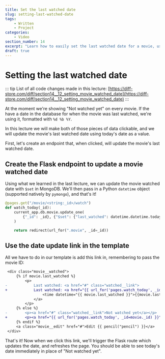 ```yaml
---
title: Set the last watched date
slug: setting-last-watched-date
tags:
    - Written
    - Project
categories:
    - Video
section_number: 14
excerpt: "Learn how to easily set the last watched date for a movie, using today's date as a value."
draft: true
---
```



# Setting the last watched date

::: tip
List of all code changes made in this lecture: [https://diff-store.com/diff/section14__12_setting_movie_watched_date](https://diff-store.com/diff/section14__12_setting_movie_watched_date)
:::

At the moment we're showing "Not watched yet" on every movie. If the have a date in the database for when the movie was last watched, we're using it, formatted with `%d %b %Y`.

In this lecture we will make both of those pieces of data clickable, and we will update the movie's last watched date using today's date as a value.

First, let's create an endpoint that, when clicked, will update the movie's last watched date.

## Create the Flask endpoint to update a movie watched date

Using what we learned in the last lecture, we can update the movie watched date with `$set` in MongoDB. We'll then pass in a Python `datetime` object (supported natively by `pymongo`), and that's it!

```py
@pages.get("/movie/<string:_id>/watch")
def watch_today(_id):
    current_app.db.movie.update_one(
        {"_id": _id}, {"$set": {"last_watched": datetime.datetime.today()}}
    )

    return redirect(url_for(".movie", _id=_id))
```

## Use the date update link in the template

All we have to do in our template is add this link in, remembering to pass the movie ID:

```diff
 <div class="movie__watched">
     {% if movie.last_watched %}
         <p>
-            Last watched: <a href="#" class="watched__link">
+            Last watched: <a href="{{ url_for('pages.watch_today', _id=movie._id) }}" class="watched__link">
                 <time datetime="{{ movie.last_watched }}">{{movie.last_watched.strftime("%d %b %Y")}}</time>
             </a>
         </p>
     {% else %}
-        <p><a href="#" class="watched__link">Not watched yet</a></p>
+        <p><a href="{{ url_for('pages.watch_today', _id=movie._id) }}" class="watched__link">Not watched yet</a></p>
     {% endif %}
     <a class="movie__edit" href="#">Edit {{ pencil("pencil") }}</a>
 </div>
```

That's it! Now when we click this link, we'll trigger the Flask route which updates the date, and refreshes the page. You should be able to see today's date immediately in place of "Not watched yet".